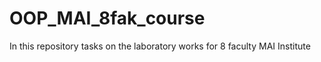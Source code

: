 # OOP_MAI_8fak_course
In this repository tasks on the laboratory works for 8 faculty MAI Institute 
